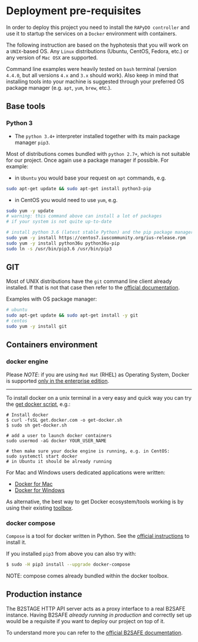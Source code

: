 # Deployment pre-requisites #

In order to deploy this project you need to install the `RAPyDO controller` and use it to startup the services on a `Docker` environment with containers.

The following instruction are based on the hyphotesis that you will work on a `UNIX`-based OS. Any `Linux` distributions (Ubuntu, CentOS, Fedora, etc.) or any version of `Mac OSX` are supported.

Command line examples were heavily tested on `bash` terminal (version `4.4.0`, but all versions `4.x` and `3.x` should work). Also keep in mind that installing tools into your machine is suggested through your preferred OS package manager (e.g. `apt`, `yum`, `brew`, etc.).

## Base tools ##

### Python 3 ###

- The `python 3.4+` interpreter installed together with its main package manager `pip3`.

Most of distributions comes bundled with `python 2.7+`, which is not suitable for our project. Once again use a package manager if possible.
For example:

- in `Ubuntu` you would base your request on `apt` commands, e.g.
```bash
sudo apt-get update && sudo apt-get install python3-pip
```

- in CentOS you would need to use `yum`, e.g.
```bash
sudo yum -y update
# warning: this command above can install a lot of packages
# if your system is not quite up-to-date

# install python 3.6 (latest stable Python) and the pip package manager
sudo yum -y install https://centos7.iuscommunity.org/ius-release.rpm
sudo yum -y install python36u python36u-pip
sudo ln -s /usr/bin/pip3.6 /usr/bin/pip3
```

##  GIT

Most of UNIX distributions have the `git` command line client already installed. If that is not that case then refer to the [official documentation](https://git-scm.com/book/en/v2/Getting-Started-Installing-Git).

Examples with OS package manager:
```bash
# ubuntu
sudo apt-get update && sudo apt-get install -y git
# centos
sudo yum -y install git
```

## Containers environment

### docker engine

Please *NOTE*: if you are using `Red Hat` (RHEL) as Operating System, Docker is supported [only in the enterprise edition](https://docs.docker.com/install/linux/docker-ee/rhel/#prerequisites).

---

To install docker on a unix terminal in a very easy and quick way you can try the [get docker script](https://get.docker.com), e.g.:

```
# Install docker
$ curl -fsSL get.docker.com -o get-docker.sh
$ sudo sh get-docker.sh

# add a user to launch docker containers
sudo usermod -aG docker YOUR_USER_NAME

# then make sure your docke engine is running, e.g. in CentOS:
sudo systemctl start docker
# in Ubuntu it should be already running
```

For Mac and Windows users dedicated applications were written:

- [Docker for Mac](https://www.docker.com/docker-mac)
- [Docker for Windows](https://www.docker.com/docker-windows)

As alternative, the best way to get Docker ecosystem/tools working
is by using their existing [toolbox](https://www.docker.com/toolbox).

### docker compose

`Compose` is a tool for docker written in Python. See the [official instructions](https://docs.docker.com/compose/install/) to install it.

If you installed `pip3` from above you can also try with:
```bash
$ sudo -H pip3 install --upgrade docker-compose
```

NOTE: compose comes already bundled within the docker toolbox.


## Production instance


The B2STAGE HTTP API server acts as a proxy interface to a real B2SAFE instance. Having B2SAFE *already running in production* and correctly set up would be a requisite if you want to deploy our project on top of it.

To understand more you can refer to the [official B2SAFE documentation](https://github.com/EUDAT-B2SAFE/B2SAFE-core/blob/master/install.txt#L1).
